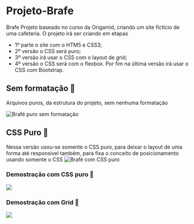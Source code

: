 # Projeto-Brafe

 Brafe  Projeto baseado no curso da Origamid, criando um site fictício de uma cafeteria. O projeto irá ser criando em etapas   
 - 1º parte o site com o HTM5 e CSS3; <br/>  
 - 2º versão o CSS será puro;  
 - 3º versão irá usar o CSS com o layout de grid;  
 - 4º versão o CSS será com o flexbox. Por fim na última versão irá usar o CSS com Bootstrap.

## Sem formatação 🏴

Arquivos puros, da estrutura do projeto, sem nenhuma formatação

![Brafé puro sem formatação](https://user-images.githubusercontent.com/68359459/119235789-93487b00-bb0a-11eb-8c56-d6ac7c6f288f.png)


## CSS Puro 🏴

Nessa versão usou-se somente o CSS puro, para deixar o layout de uma forma até responsivel também, para fixa o conceito de posicionamento usando somente o CSS
![Brafé com CSS puro](https://user-images.githubusercontent.com/68359459/119235742-6a27ea80-bb0a-11eb-8a51-7a1a7452f9e2.png)


### Demostração com CSS puro 🎥

![](https://github.com/CristianoDaSilvaFerreira/Projeto-Brafe/blob/CSS-Puro/Brafe-css-puro/CSS-puro.gif)

### Demostração com Grid 🎥

![](https://github.com/CristianoDaSilvaFerreira/Projeto-Brafe/blob/main/Brafe-grid/brafe-grid.gif)


